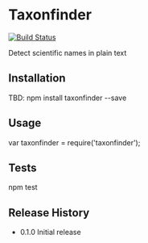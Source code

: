 Taxonfinder
=========

[![Build Status](https://travis-ci.org/pleary/node-taxonfinder.svg?branch=master)](https://travis-ci.org/pleary/node-taxonfinder)

Detect scientific names in plain text

## Installation

  TBD: npm install taxonfinder --save

## Usage

  var taxonfinder = require('taxonfinder');

## Tests

  npm test

## Release History

* 0.1.0 Initial release
